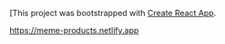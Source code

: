 [This project was bootstrapped with [Create React App](https://github.com/facebook/create-react-app).

https://meme-products.netlify.app
